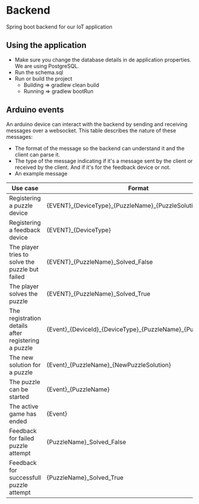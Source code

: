 # Backend
Spring boot backend for our IoT application

## Using the application

- Make sure you change the database details in de application properties. We are using PostgreSQL.
- Run the schema.sql
- Run or build the project
  - Building => gradlew clean build  
  - Running => gradlew bootRun

## Arduino events

An arduino device can interact with the backend by sending and receiving messages over a websocket. This table describes the nature of these messages:
- The format of the message so the backend can understand it and the client can parse it.
- The type of the message indicating if it's a message sent by the client or received by the client. And if it's for the feedback device or not.
- An example message

| Use case | Format | Type | Example |
| --- | --- | --- | --- |
| Registering a puzzle device | {EVENT}\_{DeviceType}\_{PuzzleName}\_{PuzzleSolution} | **Sent** | REGDEVP_ARDUINO_Puzzle1_666 |
| Registering a feedback device | {EVENT}\_{DeviceType} |  **Sent** | REGDEVF_ARDUINO_FEEDBACK |
| The player tries to solve the puzzle but failed | {EVENT}\_{PuzzleName}\_Solved\_False |  **Sent** | PATMPT_Puzzle1_Solved_False |
| The player solves the puzzle | {EVENT}\_{PuzzleName}\_Solved\_True |  **Sent** | PATMPT_Puzzle1_Solved_True |
| The registration details after registering a puzzle | {Event}\_{DeviceId}\_{DeviceType}\_{PuzzleName}\_{PuzzleSolution} | **Receive** | RD-1-ARDUINO-Puzzle1-666 |
| The new solution for a puzzle | {Event}\_{PuzzleName}\_{NewPuzzleSolution} | **Receive** | NEWSOL-Puzzle1-999 |
| The puzzle can be started | {Event}\_{PuzzleName} | **Receive** | STARTPZL_Puzzle1 |
| The active game has ended | {Event} |  **Receive** | GAME_ENDED |
| Feedback for failed puzzle attempt | {PuzzleName}\_Solved\_False |  **Receive / Feedback** | Puzzle1_Solved_False |
| Feedback for successfull puzzle attempt | {PuzzleName}\_Solved\_True |  **Receive / Feedback** | Puzzle1_Solved_True |

